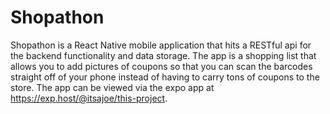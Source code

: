 # Shopathon

Shopathon is a React Native mobile application that hits a RESTful api for the backend functionality and data storage.
The app is a shopping list that allows you to add pictures of coupons so that you can scan the barcodes straight off
of your phone instead of having to carry tons of coupons to the store. 
The app can be viewed via the expo app at https://exp.host/@itsajoe/this-project.
